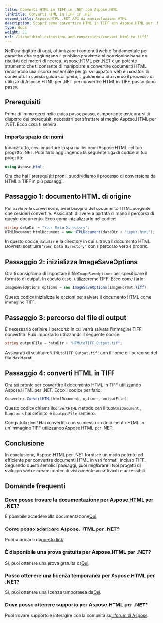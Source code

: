 ```yaml
---
title: Converti HTML in TIFF in .NET con Aspose.HTML
linktitle: Converti HTML in TIFF in .NET
second_title: Aspose.HTML .NET API di manipolazione HTML
description: Scopri come convertire HTML in TIFF con Aspose.HTML per .NET. Segui la nostra guida passo passo per un'ottimizzazione efficiente dei contenuti web.
type: docs
weight: 21
url: /it/net/html-extensions-and-conversions/convert-html-to-tiff/
---
```


Nell'era digitale di oggi, ottimizzare i contenuti web è fondamentale per garantire che raggiungano il pubblico previsto e si posizionino bene nei risultati dei motori di ricerca. Aspose.HTML per .NET è un potente strumento che ti consente di manipolare e convertire documenti HTML, rendendolo una risorsa essenziale per gli sviluppatori web e i creatori di contenuti. In questa guida completa, ti guideremo attraverso il processo di utilizzo di Aspose.HTML per .NET per convertire HTML in TIFF, passo dopo passo.

## Prerequisiti

Prima di immergerci nella guida passo passo, è importante assicurarsi di disporre dei prerequisiti necessari per sfruttare al meglio Aspose.HTML per .NET. Ecco cosa ti servirà:

### Importa spazio dei nomi

Innanzitutto, devi importare lo spazio dei nomi Aspose.HTML nel tuo progetto .NET. Puoi farlo aggiungendo la seguente riga di codice al tuo progetto:

```csharp
using Aspose.Html;
```

Ora che hai i prerequisiti pronti, suddividiamo il processo di conversione da HTML a TIFF in più passaggi.

## Passaggio 1: documento HTML di origine

Per avviare la conversione, avrai bisogno del documento HTML sorgente che desideri convertire. Assicurati di avere a portata di mano il percorso di questo documento. Ecco come inizializzarlo nel codice:

```csharp
string dataDir = "Your Data Directory";
HTMLDocument htmlDocument = new HTMLDocument(dataDir + "input.html");
```

 In questo codice,`dataDir` è la directory in cui si trova il documento HTML. Dovresti sostituire`"Your Data Directory"` con il percorso vero e proprio.

## Passaggio 2: inizializza ImageSaveOptions

 Ora ti consigliamo di impostare il file`ImageSaveOptions` per specificare il formato di output. In questo caso, utilizzeremo TIFF. Ecco come farlo:

```csharp
ImageSaveOptions options = new ImageSaveOptions(ImageFormat.Tiff);
```

Questo codice inizializza le opzioni per salvare il documento HTML come immagine TIFF.

## Passaggio 3: percorso del file di output

È necessario definire il percorso in cui verrà salvata l'immagine TIFF convertita. Puoi impostarlo utilizzando il seguente codice:

```csharp
string outputFile = dataDir + "HTMLtoTIFF_Output.tif";
```

 Assicurati di sostituire`"HTMLtoTIFF_Output.tif"` con il nome e il percorso del file desiderati.

## Passaggio 4: converti HTML in TIFF

Ora sei pronto per convertire il documento HTML in TIFF utilizzando Aspose.HTML per .NET. Ecco il codice per farlo:

```csharp
Converter.ConvertHTML(htmlDocument, options, outputFile);
```

 Questo codice chiama il`ConvertHTML` metodo con il tuo`htmlDocument` , IL`options` hai definito, e il`outputFile` sentiero.

Congratulazioni! Hai convertito con successo un documento HTML in un'immagine TIFF utilizzando Aspose.HTML per .NET.

## Conclusione

In conclusione, Aspose.HTML per .NET fornisce un modo potente ed efficiente per convertire documenti HTML in vari formati, incluso TIFF. Seguendo questi semplici passaggi, puoi migliorare i tuoi progetti di sviluppo web e creare contenuti visivamente accattivanti e accessibili.

## Domande frequenti

### Dove posso trovare la documentazione per Aspose.HTML per .NET?
 È possibile accedere alla documentazione[Qui](https://reference.aspose.com/html/net/).

### Come posso scaricare Aspose.HTML per .NET?
 Puoi scaricarlo da[questo link](https://releases.aspose.com/html/net/).

### È disponibile una prova gratuita per Aspose.HTML per .NET?
 Sì, puoi ottenere una prova gratuita da[Qui](https://releases.aspose.com/).

### Posso ottenere una licenza temporanea per Aspose.HTML per .NET?
 Sì, puoi ottenere una licenza temporanea da[Qui](https://purchase.aspose.com/temporary-license/).

### Dove posso ottenere supporto per Aspose.HTML per .NET?
 Puoi trovare supporto e interagire con la comunità su[Il forum di Aspose](https://forum.aspose.com/).